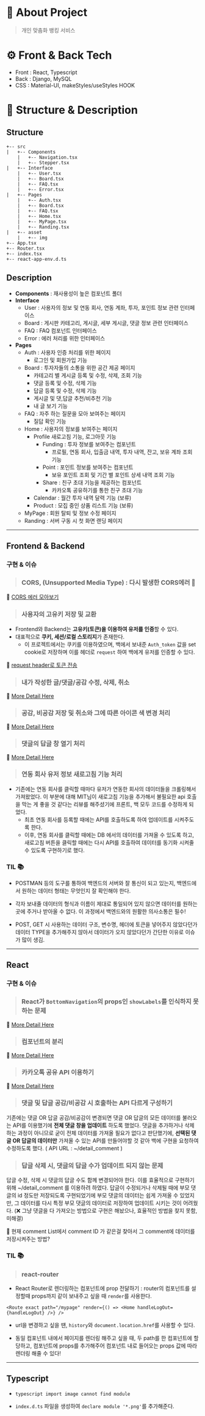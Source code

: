 # 🚀 About Project
> 개인 맞춤화 뱅킹 서비스

# ⚙ Front & Back Tech

- Front : React, Typescript
- Back : Django, MySQL
- CSS : Material-UI, makeStyles/useStyles HOOK

# 🌳 Structure & Description

## Structure
```
+-- src
|	+-- Components
	|	+-- Navigation.tsx
	|	+-- Stepper.tsx
|	+-- Interface
	|	+-- User.tsx
	|	+-- Board.tsx
	|	+-- FAQ.tsx
	|	+-- Error.tsx
|	+-- Pages
	|	+-- Auth.tsx
	|	+-- Board.tsx
	|	+-- FAQ.tsx
	|	+-- Home.tsx
	|	+-- MyPage.tsx
	|	+-- Randing.tsx
| 	+-- asset
	|	+-- img
+-- App.tsx
+-- Router.tsx
+-- index.tsx
+-- react-app-env.d.ts
```

## Description

* **Components** : 재사용성이 높은 컴포넌트 폴더
* **Interface**
  * User : 사용자의 정보 및 연동 회사, 연동 계좌, 투자, 포인트 정보 관련 인터페이스
  * Board : 게시판 카테고리, 게시글, 세부 게시글, 댓글 정보 관련 인터페이스
  * FAQ : FAQ 컴포넌트 인터페이스
  * Error : 에러 처리를 위한 인터페이스
* **Pages**
  * Auth : 사용자 인증 처리를 위한 페이지
    * 로그인 및 회원가입 기능
  * Board : 투자자들의 소통을 위한 공간 제공 페이지
    * 카테고리 별 게시글 등록 및 수정, 삭제, 조회 기능
    * 댓글 등록 및 수정, 삭제 기능
    * 답글 등록 및 수정, 삭제 기능
    * 게시글 및 댓,답글 추천/비추천 기능
    * 내 글 보기 기능 
  * FAQ : 자주 하는 질문을 모아 보여주는 페이지
    * 질답 확인 기능
  * Home : 사용자의 정보를 보여주는 페이지
    * Profile
      새로고침 기능, 로그아웃 기능
      * Funding : 투자 정보를 보여주는 컴포넌트
        * 프로필, 연동 회사, 입출금 내역, 투자 내역, 잔고, 보유 계좌 조회 기능
      * Point : 포인트 정보를 보여주는 컴포넌트
        * 보유 포인트 조회 및 기간 별 포인트 상세 내역 조회 기능
      * Share : 친구 초대 기능을 제공하는 컴포넌트
        * 카카오톡 공유하기를 통한 친구 초대 기능 
    * Calendar : 월간 투자 내역 달력 기능 (보류) 
    * Product : 모집 중인 상품 리스트 기능 (보류)
  * MyPage : 회원 탈퇴 및 정보 수정 페이지 
  * Randing : 서버 구동 시 첫 화면 랜딩 페이지


---------------------
## Frontend & Backend

### **구현 & 이슈**

> ### CORS, (Unsupported Media Type) : 다시 발생한 CORS에러 🤬
🔗 [CORS 에러 모아보기]()

> ### 사용자의 고유키 저장 및 교환
* Frontend와 Backend는 **고유키(토큰)을 이용하여 유저를 인증**할 수 있다. 
* 대표적으로 **쿠키, 세션/로컬 스토리지**가 존재한다.
  - 이 프로젝트에서는 쿠키를 이용하였으며, 백에서 보내준 `Auth_token` 값을 set cookie로 저장하며 이를 헤더로 `request` 하여 백에게 유저를 인증할 수 있다. 

🔗 [request header로 토큰 전송]()

> ### 내가 작성한 글/댓글/공감 수정, 삭제, 취소
🔗 [More Detail Here]()

> ### 공감, 비공감 저장 및 취소와 그에 따른 아이콘 색 변경 처리 
🔗 [More Detail Here]()

> ### 댓글의 답글 창 열기 처리
🔗 [More Detail Here]()

> ### 연동 회사 유저 정보 새로고침 기능 처리
* 기존에는 연동 회사를 클릭할 때마다 유저가 연동한 회사의 데이터들을 크롤링해서 가져왔었다. 이 부분에 대해 MIT님이 새로고침 기능을 추가해서 불필요한 api 호출을 막는 게 좋을 것 같다는 리뷰를 해주셨기에 프론트, 백 모두 코드를 수정하게 되었다. 
  - 최초 연동 회사를 등록할 때에는 API를 호출하도록 하여 업데이트를 시켜주도록 한다. 
  - 이후, 연동 회사를 클릭할 때에는 DB 에서의 데이터를 가져올 수 있도록 하고, 새로고침 버튼을 클릭할 때에는 다시 API를 호출하여 데이터를 동기화 시켜줄 수 있도록 구현하기로 했다.

### **TIL** 📚

- POSTMAN 등의 도구를 통하여 백엔드의 서버와 잘 통신이 되고 있는지, 백엔드에서 원하는 데이터 형태는 무엇인지 잘 확인해야 한다.

- 각자 보내줄 데이터의 형식과 이름이 제대로 통일되어 있지 않으면 데이터를 원하는 곳에 주거나 받아올 수 없다. 이 과정에서 백엔드와의 원활한 의사소통은 필수!

- POST, GET 시 사용하는 데이터 구조, 변수명, 헤더에 토큰을 넣어주지 않았다던가 데이터 TYPE을 추가해주지 않아서 데이터가 오지 않았다던가 간단한 이유로 이슈가 많이 생김. 

------------

## React 
### **구현 & 이슈**
> ### React가 `BottomNavigation`의 props인 `showLabels`를 인식하지 못하는 문제
🔗 [More Detail Here](https://velog.io/@da__hey/Material-UI-Issue-React-does-not-recognize-the-showLabel-prop)

> ### 컴포넌트의 분리
🔗 [More Detail Here]()

> ### 카카오톡 공유 API 이용하기
🔗 [More Detail Here](https://velog.io/@da__hey/React-React-Typescript%EB%A5%BC-%ED%86%B5%ED%95%B4-%EC%B9%B4%EC%B9%B4%EC%98%A4%ED%86%A1-%EB%A9%94%EC%8B%9C%EC%A7%80-%ED%94%8C%EB%9E%AB%ED%8F%BC-API-%EC%9D%B4%EC%9A%A9%ED%95%B4%EB%B3%B4%EA%B8%B0)

> ### 댓글 및 답글 공감/비공감 시 호출하는 API 다르게 구성하기
기존에는 댓글 OR 답글 공감/비공감이 변경되면 댓글 OR 답글의 모든 데이터를 불러오는 API를 이용했기에 **전체 댓글 창을 업데이트** 하도록 했었다. 댓글을 추가하거나 삭제하는 과정이 아니므로 굳이 전체 데이터를 가져올 필요가 없다고 판단했기에, **선택된 댓글 OR 답글의 데이터만** 가져올 수 있는 API를 만들어야할 것 같아 백에 구현을 요청하여 수정하도록 했다.
( API URL : ~/detail_comment )


> ### 답글 삭제 시, 댓글의 답글 수가 업데이트 되지 않는 문제 
답글 수정, 삭제 시 댓글의 답글 수도 함께 변경되어야 한다. 이를 효율적으로 구현하기 위해 
~/detail_comment 를 이용하려 하였다. 
답글이 수정되거나 삭제될 때에 부모 댓글의 id 정도만 저장되도록 구현되었기에 부모 댓글의 데이터는 쉽게 가져올 수 있었지만, 그 데이터를 다시 특정 부모 댓글의 데이터로 저장하여 업데이트 시키는 것이 어려웠다. 
(❌ 그냥 댓글을 다 가져오는 방법으로 구현은 해놨으나, 효율적인 방법을 찾지 못함, 미해결)

💭 현재 comment List에서 comment ID 가 같은걸 찾아서 그 comment에 데이터를 저장시켜주는 방법?

### **TIL** 📚
> ### react-router
- React Router로 렌더링하는 컴포넌트에 prop 전달하기 : router의 컴포넌트를 설정할때 props까지 같이 보내주고 싶을 때 `render`를 사용한다.
```
<Route exact path="/mypage" render={() => <Home handleLogOut={handleLogOut} />} />
```
* url을 변경하고 싶을 땐, `history`와 `document.location.href`를 사용할 수 있다.

* 동일 컴포넌트 내에서 페이지를 렌더링 해주고 싶을 때, 두 path를 한 컴포넌트에 할당하고, 컴포넌트에 props를 추가해주어 컴포넌트 내로 들어오는 props 값에 따라 렌더링 해줄 수 있다!

-----------

## Typescript 
* `typescript import image cannot find module`
- `index.d.ts` 파일을 생성하여 `declare module '*.png'`를 추가해준다.
